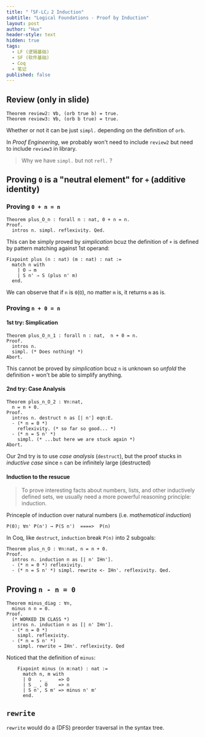 ```yaml
---
title: "「SF-LC」2 Induction"
subtitle: "Logical Foundations - Proof by Induction"
layout: post
author: "Hux"
header-style: text
hidden: true
tags:
  - LF (逻辑基础)
  - SF (软件基础)
  - Coq
  - 笔记
published: false
---
```


## Review (only in slide)

```coq
Theorem review2: ∀b, (orb true b) = true.
Theorem review3: ∀b, (orb b true) = true.
```

Whether or not it can be just `simpl.` depending on the definition of `orb`.

In _Proof Engineering_, we probably won't need to include `review2` but need to include `review3` in library.

> Why we have `simpl.` but not `refl.` ?


Proving `0` is a "neutral element" for `+` (additive identity)
--------------------------------------------------------------

### Proving `0 + n = n`

```coq
Theorem plus_O_n : forall n : nat, 0 + n = n.
Proof.
  intros n. simpl. reflexivity. Qed.
```

This can be simply proved by _simplication_ bcuz the definition of `+` is defined by pattern matching against 1st operand:

```coq
Fixpoint plus (n : nat) (m : nat) : nat :=
  match n with
    | O ⇒ m
    | S n' ⇒ S (plus n' m)
  end.
```

We can observe that if `n` is `0`(`O`), no matter `m` is, it returns `m` as is.


### Proving `n + 0 = n`

#### 1st try: Simplication

```coq
Theorem plus_O_n_1 : forall n : nat,  n + 0 = n.
Proof.
  intros n.
  simpl. (* Does nothing! *)
Abort.
```

This cannot be proved by _simplication_ bcuz `n` is unknown so _unfold_ the definition `+` won't be able to simplify anything.

#### 2nd try: Case Analysis

```coq
Theorem plus_n_O_2 : ∀n:nat,
  n = n + 0.
Proof.
  intros n. destruct n as [| n'] eqn:E.
  - (* n = 0 *)
    reflexivity. (* so far so good... *)
  - (* n = S n' *)
    simpl. (* ...but here we are stuck again *)
Abort.
```

Our 2nd try is to use _case analysis_ (`destruct`), but the proof stucks in _inductive case_ since `n` can be infinitely large (destructed)


#### Induction to the resucue

> To prove interesting facts about numbers, lists, and other inductively defined sets, we usually need a more powerful reasoning principle: induction.

Princeple of induction over natural numbers (i.e. _mathematical induction_)

```coq
P(0); ∀n' P(n') → P(S n')  ====>  P(n)
```

In Coq, like `destruct`, `induction` break `P(n)` into 2 subgoals:

```coq
Theorem plus_n_O : ∀n:nat, n = n + 0.
Proof.
  intros n. induction n as [| n' IHn'].
  - (* n = 0 *) reflexivity.
  - (* n = S n' *) simpl. rewrite <- IHn'. reflexivity. Qed.
```


Proving `n - n = 0`
-------------------

```coq
Theorem minus_diag : ∀n,
  minus n n = 0.
Proof.
  (* WORKED IN CLASS *)
  intros n. induction n as [| n' IHn'].
  - (* n = 0 *)
    simpl. reflexivity.
  - (* n = S n' *)
    simpl. rewrite → IHn'. reflexivity. Qed
```

Noticed that the definition of `minus`:

```coq
    Fixpoint minus (n m:nat) : nat :=
      match n, m with
      | O   , _    => O
      | S _ , O    => n
      | S n', S m' => minus n' m'
      end.
```

`rewrite`
---------

`rewrite` would do a (DFS) preorder traversal in the syntax tree.








